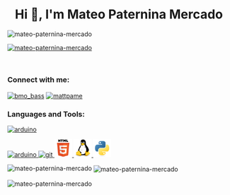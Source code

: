 <h1 align="center">Hi 👋, I'm Mateo Paternina Mercado</h1>
<p align="left"> <img src="https://komarev.com/ghpvc/?username=Mateo-Paternina-Mercado&label=Profile%20views&color=0e75b6&style=flat" alt="mateo-paternina-mercado" /> </p>

<p align="left"> <a href="https://github.com/ryo-ma/github-profile-trophy"><img src="https://github-profile-trophy.vercel.app/?username=mateo-paternina-mercado" alt="mateo-paternina-mercado" /></a> </p>

<p align="left"> <a href="https://twitter.com/" target="blank"><img src="https://img.shields.io/twitter/follow/?logo=twitter&style=for-the-badge" alt="" /></a> </p>

<h3 align="left">Connect with me:</h3>
<p align="left">
<a href="https://instagram.com/matt.pame" target="blank"><img align="center" src="https://raw.githubusercontent.com/rahuldkjain/github-profile-readme-generator/master/src/images/icons/Social/instagram.svg" alt="bmo_bass" height="30" width="40" /></a>
<a href="https://discord.gg/mattpame" target="blank"><img align="center" src="https://raw.githubusercontent.com/rahuldkjain/github-profile-readme-generator/master/src/images/icons/Social/discord.svg" alt="mattpame" height="30" width="40" /></a>
</p>
<h3 align="left">Languages and Tools:</h3>
<p align="left"> <a href="https://www.arduino.cc/" target="_blank" rel="noreferrer"> <img src="https://cdn.worldvectorlogo.com/logos/arduino-1.svg" alt="arduino" width="40" height="40"/> </a> </p><p align="left"> <a href="https://www.lua.org/" target="_blank" rel="noreferrer"> <img src="https://www.lua.org/images/luaa.gif" alt="arduino" width="40" height="40"/> </a> <a href="https://git-scm.com/" target="_blank" rel="noreferrer"> <img src="https://www.vectorlogo.zone/logos/git-scm/git-scm-icon.svg" alt="git" width="40" height="40"/> </a> <a href="https://www.w3.org/html/" target="_blank" rel="noreferrer"> <img src="https://raw.githubusercontent.com/devicons/devicon/master/icons/html5/html5-original-wordmark.svg" alt="html5" width="40" height="40"/> </a> <a href="https://www.linux.org/" target="_blank" rel="noreferrer"> <img src="https://raw.githubusercontent.com/devicons/devicon/master/icons/linux/linux-original.svg" alt="linux" width="40" height="40"/> </a> <a href="https://www.python.org" target="_blank" rel="noreferrer"> <img src="https://raw.githubusercontent.com/devicons/devicon/master/icons/python/python-original.svg" alt="python" width="40" height="40"/> </a> </p> 

<p><img align="left" src="https://github-readme-stats.vercel.app/api/top-langs?username=mateo-paternina-mercado&show_icons=true&locale=en&layout=compact" alt="mateo-paternina-mercado" /></p>

<p>&nbsp;<img align="center" src="https://github-readme-stats.vercel.app/api?username=mateo-paternina-mercado&show_icons=true&locale=en" alt="mateo-paternina-mercado" /></p>

<p><img align="center" src="https://github-readme-streak-stats.herokuapp.com/?user=mateo-paternina-mercado&" alt="mateo-paternina-mercado" /></p>


